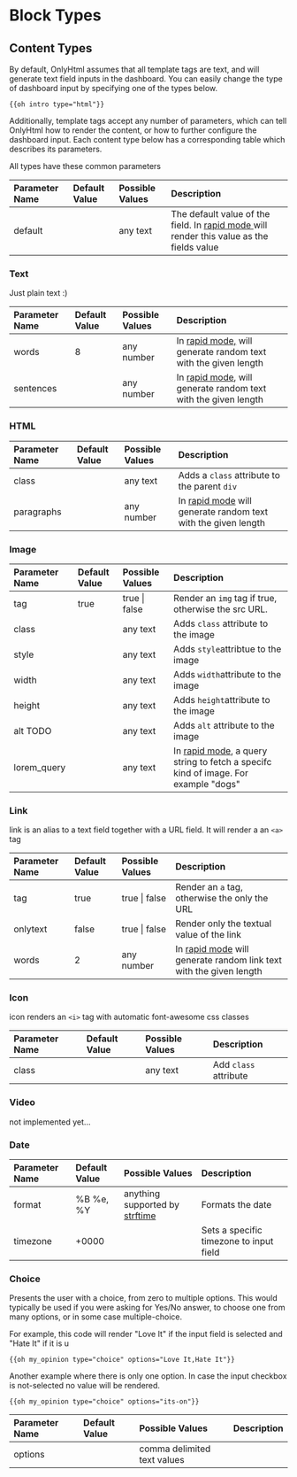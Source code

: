 # Block Types

## Content Types

By default, OnlyHtml assumes that all template tags are text, and will generate text field inputs in the dashboard. You can easily change the type of dashboard input by specifying one of the types below.

```text
{{oh intro type="html"}}
```

Additionally, template tags accept any number of parameters, which can tell OnlyHtml how to render the content, or how to further configure the dashboard input. Each content type below has a corresponding table which describes its parameters.

All types have these common parameters

| Parameter Name | Default Value | Possible Values | Description |
| :--- | :--- | :--- | :--- |
| default |  | any text | The default value of the field. In [rapid mode ](intergrations/rapid-prototyping.md)will render this value as the fields value |

### Text

Just plain text :\)

| Parameter Name | Default Value | Possible Values | Description |
| :--- | :--- | :--- | :--- |
| words | 8 | any number | In [rapid mode,](intergrations/rapid-prototyping.md) will generate random text with the given length |
| sentences |  | any number | In [rapid mode](intergrations/rapid-prototyping.md), will generate random text with the given length |

### HTML

| Parameter Name | Default Value | Possible Values | Description |
| :--- | :--- | :--- | :--- |
| class |  | any text | Adds a `class` attribute to the parent  `div` |
| paragraphs |  | any number | In [rapid mode](intergrations/rapid-prototyping.md) will generate random text with the given length |

### Image

| Parameter Name | Default Value | Possible Values | Description |
| :--- | :--- | :--- | :--- |
| tag | true | true \| false | Render an `img` tag if true, otherwise the src URL. |
| class |  | any text | Adds `class` attribute to the image |
| style |  | any text | Adds `style`attribtue to the image |
| width |  | any text | Adds `width`attribute to the image |
| height |  | any text | Adds `height`attribute to the image |
| alt TODO |  | any text | Adds `alt` attribute to the image |
| lorem\_query |  | any text | In [rapid mode](intergrations/rapid-prototyping.md), a query string to fetch a specifc kind of image. For example "dogs" |

### Link

link is an alias to a text field together with a URL field. It will render a an `<a>` tag

| Parameter Name | Default Value | Possible Values | Description |
| :--- | :--- | :--- | :--- |
| tag | true | true \| false | Render an `a` tag, otherwise the only the URL |
| onlytext | false | true \| false | Render only the textual value of the link |
| words | 2 | any number | In [rapid mode](intergrations/rapid-prototyping.md) will generate random link text with the given length |

### Icon

icon renders an `<i>` tag with automatic font-awesome css classes

| Parameter Name | Default Value | Possible Values | Description |
| :--- | :--- | :--- | :--- |
| class |  | any text | Add `class` attribute |

### Video

not implemented yet... 

### Date

| Parameter Name | Default Value | Possible Values | Description |
| :--- | :--- | :--- | :--- |
| format | %B %e, %Y | anything supported by [strftime](https://github.com/samsonjs/strftime#supported-specifiers) | Formats the date |
| timezone | +0000 |  | Sets a specific timezone to input field |

### Choice

Presents the user with a choice, from zero to multiple options. This would typically be used if you were asking for Yes/No answer, to choose one from many options, or in some case multiple-choice.

For example, this code will render "Love It" if the input field is selected and "Hate It" if it is u

```text
{{oh my_opinion type="choice" options="Love It,Hate It"}} 
```

Another example where there is only one option. In case the input checkbox is not-selected no value will be rendered.

```text
{{oh my_opinion type="choice" options="its-on"}} 
```

| Parameter Name | Default Value | Possible Values | Description |
| :--- | :--- | :--- | :--- |
| options |  | comma delimited text values |  |

## 

